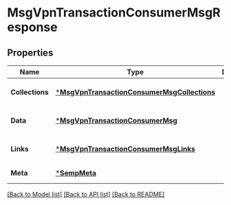 # MsgVpnTransactionConsumerMsgResponse

## Properties
Name | Type | Description | Notes
------------ | ------------- | ------------- | -------------
**Collections** | [***MsgVpnTransactionConsumerMsgCollections**](MsgVpnTransactionConsumerMsgCollections.md) |  | [optional] [default to null]
**Data** | [***MsgVpnTransactionConsumerMsg**](MsgVpnTransactionConsumerMsg.md) |  | [optional] [default to null]
**Links** | [***MsgVpnTransactionConsumerMsgLinks**](MsgVpnTransactionConsumerMsgLinks.md) |  | [optional] [default to null]
**Meta** | [***SempMeta**](SempMeta.md) |  | [default to null]

[[Back to Model list]](../README.md#documentation-for-models) [[Back to API list]](../README.md#documentation-for-api-endpoints) [[Back to README]](../README.md)

